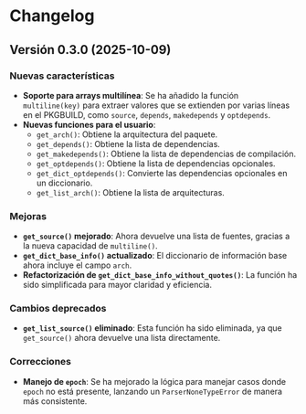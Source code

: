 # Changelog

## Versión 0.3.0 (2025-10-09)

### Nuevas características

- **Soporte para arrays multilínea**: Se ha añadido la función `multiline(key)` para extraer valores que se extienden por varias líneas en el PKGBUILD, como `source`, `depends`, `makedepends` y `optdepends`.
- **Nuevas funciones para el usuario**:
  - `get_arch()`: Obtiene la arquitectura del paquete.
  - `get_depends()`: Obtiene la lista de dependencias.
  - `get_makedepends()`: Obtiene la lista de dependencias de compilación.
  - `get_optdepends()`: Obtiene la lista de dependencias opcionales.
  - `get_dict_optdepends()`: Convierte las dependencias opcionales en un diccionario.
  - `get_list_arch()`: Obtiene la lista de arquitecturas.

### Mejoras

- **`get_source()` mejorado**: Ahora devuelve una lista de fuentes, gracias a la nueva capacidad de `multiline()`.
- **`get_dict_base_info()` actualizado**: El diccionario de información base ahora incluye el campo `arch`.
- **Refactorización de `get_dict_base_info_without_quotes()`**: La función ha sido simplificada para mayor claridad y eficiencia.

### Cambios deprecados

- **`get_list_source()` eliminado**: Esta función ha sido eliminada, ya que `get_source()` ahora devuelve una lista directamente.

### Correcciones

- **Manejo de `epoch`**: Se ha mejorado la lógica para manejar casos donde `epoch` no está presente, lanzando un `ParserNoneTypeError` de manera más consistente.
